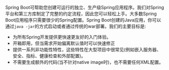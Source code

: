 Spring Boot可帮助您创建可运行的独立、生产级Spring应用程序。我们对Spring平台和第三方库制定了完整的约定流程，因此您可以轻松上手。大多数Spring Boot应用程序只需要很少的Spring配置。Spring Boot创建的Java应用，你可以通过`java -jar`的方式启动或者通过传统的war部署。我们的主要目标是:
- 为所有Spring开发提供更快速更友好的入门体验。
- 开箱即用，但当需求开始偏离默认值时可以快速修正
- 提供一系列非功能性特性，这些特性在大型项目中很常见(例如嵌入服务器、安全、指标、健康检查和外部配置)。
- 不需要生成额外的代码(当不针对native image时)，也不需要任何XML配置。